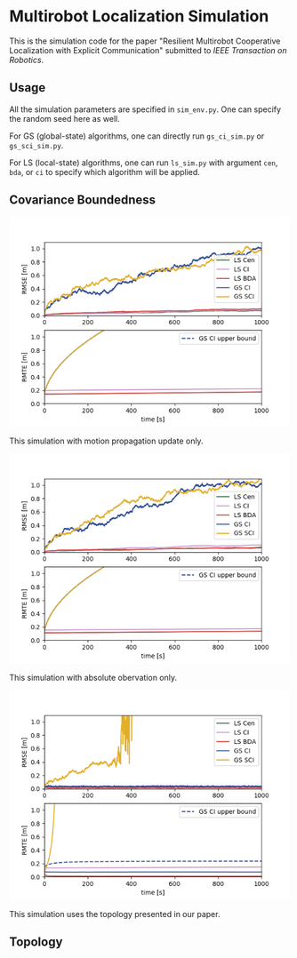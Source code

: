 # Multirobot Localization Simulation

This is the simulation code for the paper "Resilient Multirobot Cooperative Localization with Explicit Communication" submitted to *IEEE Transaction on Robotics*.

## Usage

All the simulation parameters are specified in `sim_env.py`. One can specify the random seed here as well.

For GS (global-state) algorithms, one can directly run `gs_ci_sim.py` or `gs_sci_sim.py`.

For LS (local-state) algorithms, one can run `ls_sim.py` with argument `cen`, `bda`, or `ci` to specify which algorithm will be applied.

## Covariance Boundedness


![Performance plot](plot/performance_dr.png)

This simulation with motion propagation update only.

![Performance plot](plot/performance_ao.png)

This simulation with absolute obervation only.

![Performance plot](plot/performance.png)

This simulation uses the topology presented in our paper.


## Topology
